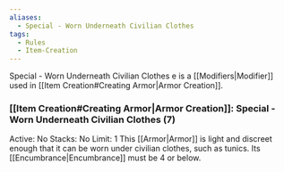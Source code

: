 ```yaml
---
aliases:
  - Special - Worn Underneath Civilian Clothes
tags:
  - Rules
  - Item-Creation
---
```

Special - Worn Underneath Civilian Clothes e is a [[Modifiers|Modifier]] used in [[Item Creation#Creating Armor|Armor Creation]].

### [[Item Creation#Creating Armor|Armor Creation]]: Special - Worn Underneath Civilian Clothes (7)
Active: No
Stacks: No
Limit: 1
This [[Armor|Armor]] is light and discreet enough that it can be worn under civilian clothes, such as tunics. Its [[Encumbrance|Encumbrance]] must be 4 or below.